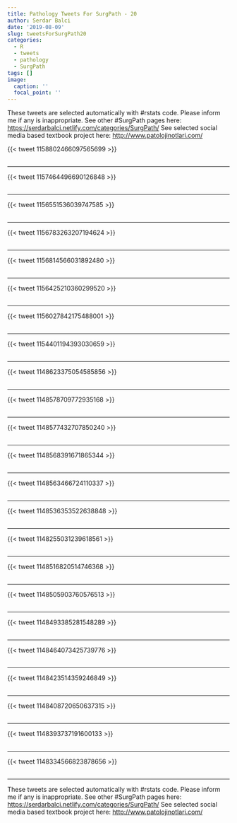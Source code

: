 ```yaml
---
title: Pathology Tweets For SurgPath - 20
author: Serdar Balci
date: '2019-08-09'
slug: tweetsForSurgPath20
categories:
  - R
  - tweets
  - pathology
  - SurgPath
tags: []
image:
  caption: ''
  focal_point: ''
---
```



These tweets are selected automatically with #rstats code. Please inform me if any is inappropriate.
See other #SurgPath pages here: https://serdarbalci.netlify.com/categories/SurgPath/ 
See selected social media based textbook project here: http://www.patolojinotlari.com/

{{< tweet 1158802466097565699 >}}
<br>
<br>
<hr>
{{< tweet 1157464496690126848 >}}
<br>
<br>
<hr>
{{< tweet 1156551536039747585 >}}
<br>
<br>
<hr>
{{< tweet 1156783263207194624 >}}
<br>
<br>
<hr>
{{< tweet 1156814566031892480 >}}
<br>
<br>
<hr>
{{< tweet 1156425210360299520 >}}
<br>
<br>
<hr>
{{< tweet 1156027842175488001 >}}
<br>
<br>
<hr>
{{< tweet 1154401194393030659 >}}
<br>
<br>
<hr>
{{< tweet 1148623375054585856 >}}
<br>
<br>
<hr>
{{< tweet 1148578709772935168 >}}
<br>
<br>
<hr>
{{< tweet 1148577432707850240 >}}
<br>
<br>
<hr>
{{< tweet 1148568391671865344 >}}
<br>
<br>
<hr>
{{< tweet 1148563466724110337 >}}
<br>
<br>
<hr>
{{< tweet 1148536353522638848 >}}
<br>
<br>
<hr>
{{< tweet 1148255031239618561 >}}
<br>
<br>
<hr>
{{< tweet 1148516820514746368 >}}
<br>
<br>
<hr>
{{< tweet 1148505903760576513 >}}
<br>
<br>
<hr>
{{< tweet 1148493385281548289 >}}
<br>
<br>
<hr>
{{< tweet 1148464073425739776 >}}
<br>
<br>
<hr>
{{< tweet 1148423514359246849 >}}
<br>
<br>
<hr>
{{< tweet 1148408720650637315 >}}
<br>
<br>
<hr>
{{< tweet 1148393737191600133 >}}
<br>
<br>
<hr>
{{< tweet 1148334566823878656 >}}
<br>
<br>
<hr>


These tweets are selected automatically with #rstats code. Please inform me if any is inappropriate.
See other #SurgPath pages here: https://serdarbalci.netlify.com/categories/SurgPath/ 
See selected social media based textbook project here: http://www.patolojinotlari.com/
